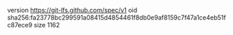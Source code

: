 version https://git-lfs.github.com/spec/v1
oid sha256:fa23778bc299591a08415d4854461f8db0e9af8159c7f47a1ce4eb51fc87ece9
size 1162
